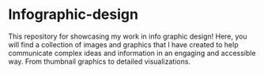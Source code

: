 # Infographic-design
This repository for showcasing my work in info graphic design! Here, you will find a collection of images and graphics that I have created to help communicate complex ideas and information in an engaging and accessible way. From thumbnail graphics to detailed visualizations.
